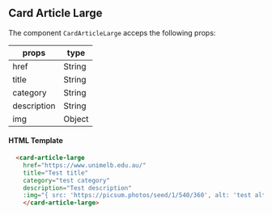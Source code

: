 
## Card Article Large

The component `CardArticleLarge` acceps the following props:

| props    	   | type    	|
|------------- |---------	|
| href   	     | String  	|
| title    	   | String  	|
| category     | String   |
| description  | String   |
| img          | Object   |

#### HTML Template

```html
  <card-article-large
    href="https://www.unimelb.edu.au/"
    title="Test title"
    category="test category"
    description="Test description"
    :img="{ src: 'https://picsum.photos/seed/1/540/360', alt: 'test alt' }">
    </card-article-large>
```
